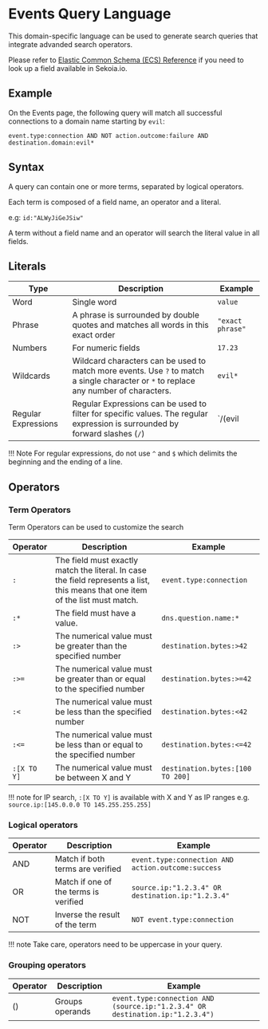 # Events Query Language

This domain-specific language can be used to generate search queries that integrate advanded search operators.

Please refer to [Elastic Common Schema (ECS) Reference](https://www.elastic.co/guide/en/ecs/master/index.html) if you need to look up a field available in Sekoia.io. 

## Example

On the Events page, the following query will match all successful connections to a domain name starting by `evil`:

`event.type:connection AND NOT action.outcome:failure AND destination.domain:evil*`

## Syntax

A query can contain one or more terms, separated by logical operators.

Each term is composed of a field name, an operator and a literal.

e.g: `id:"ALWyJiGeJSiw"`

A term without a field name and an operator will search the literal value in all fields.

## Literals

| Type | Description | Example |
|------|-------------|---------|
| Word | Single word | `value` |
| Phrase | A phrase is surrounded by double quotes and matches all words in this exact order | `"exact phrase"` |
| Numbers | For numeric fields | `17.23` |
| Wildcards | Wildcard characters can be used to match more events. Use `?` to match a single character or `*` to replace any number of characters. | `evil*` |
| Regular Expressions | Regular Expressions can be used to filter for specific values. The regular expression is surrounded by forward slashes (`/`) | `/(evil|bad).*/`

!!! Note
    For regular expressions, do not use `^` and `$` which delimits the beginning and the ending of a line.

## Operators

### Term Operators

Term Operators can be used to customize the search

| Operator | Description | Example |
|----------|-------------|---------|
| `:` | The field must exactly match the literal. In case the field represents a list, this means that one item of the list must match. | `event.type:connection` |
| `:*` | The field must have a value. | `dns.question.name:*` |
| `:>` | The numerical value must be greater than the specified number | `destination.bytes:>42` |
| `:>=` | The numerical value must be greater than or equal to the specified number | `destination.bytes:>=42` |
| `:<` | The numerical value must be less than the specified number | `destination.bytes:<42` |
| `:<=` | The numerical value must be less than or equal to the specified number | `destination.bytes:<=42` |
| `:[X TO Y]` | The numerical value must be between X and Y | `destination.bytes:[100 TO 200]` |

!!! note
    for IP search, `:[X TO Y]` is available with X and Y as IP ranges e.g. `source.ip:[145.0.0.0 TO 145.255.255.255]`

### Logical operators

| Operator | Description | Example |
|----------|-------------|---------|
| AND | Match if both terms are verified | `event.type:connection AND action.outcome:success` |
| OR | Match if one of the terms is verified | `source.ip:"1.2.3.4" OR destination.ip:"1.2.3.4"` |
| NOT | Inverse the result of the term | `NOT event.type:connection` |

!!! note
    Take care, operators need to be uppercase in your query.

### Grouping operators

| Operator | Description | Example |
|----------|-------------|---------|
| () | Groups operands | `event.type:connection AND (source.ip:"1.2.3.4" OR destination.ip:"1.2.3.4")` |
